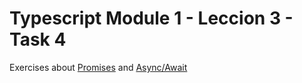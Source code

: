 # Typescript Module 1 - Leccion 3 - Task 4

Exercises about [Promises](https://developer.mozilla.org/es/docs/Web/JavaScript/Reference/Global_Objects/Promise) and [Async/Await](https://developer.mozilla.org/es/docs/Web/JavaScript/Reference/Statements/async_function)
